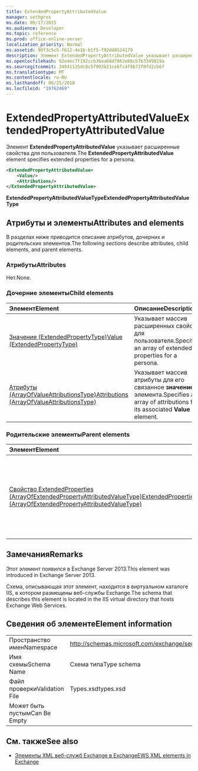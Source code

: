 ```yaml
---
title: ExtendedPropertyAttributedValue
manager: sethgros
ms.date: 09/17/2015
ms.audience: Developer
ms.topic: reference
ms.prod: office-online-server
localization_priority: Normal
ms.assetid: 90f3c5c5-f612-4e1b-b1f5-f92dd8524179
description: Элемент ExtendedPropertyAttributedValue указывает расширенные свойства для пользователя.
ms.openlocfilehash: 92e4ec7f192ccb36ea68d7862e66cb7b3349819a
ms.sourcegitcommit: 34041125dc8c5f993b21cebfc4f8b72f0fd2cb6f
ms.translationtype: MT
ms.contentlocale: ru-RU
ms.lasthandoff: 06/25/2018
ms.locfileid: "19762469"
---
```

# <a name="extendedpropertyattributedvalue"></a><span data-ttu-id="f341f-103">ExtendedPropertyAttributedValue</span><span class="sxs-lookup"><span data-stu-id="f341f-103">ExtendedPropertyAttributedValue</span></span>

<span data-ttu-id="f341f-104">Элемент **ExtendedPropertyAttributedValue** указывает расширенные свойства для пользователя.</span><span class="sxs-lookup"><span data-stu-id="f341f-104">The **ExtendedPropertyAttributedValue** element specifies extended properties for a persona.</span></span> 
  
```XML
<ExtendedPropertyAttributedValue>
    <Value/>
    <Attributions/>
</ExtendedPropertyAttributedValue>
```

 <span data-ttu-id="f341f-105">**ExtendedPropertyAttributedValueType**</span><span class="sxs-lookup"><span data-stu-id="f341f-105">**ExtendedPropertyAttributedValueType**</span></span>
## <a name="attributes-and-elements"></a><span data-ttu-id="f341f-106">Атрибуты и элементы</span><span class="sxs-lookup"><span data-stu-id="f341f-106">Attributes and elements</span></span>

<span data-ttu-id="f341f-107">В разделах ниже приводится описание атрибутов, дочерних и родительских элементов.</span><span class="sxs-lookup"><span data-stu-id="f341f-107">The following sections describe attributes, child elements, and parent elements.</span></span>
  
### <a name="attributes"></a><span data-ttu-id="f341f-108">Атрибуты</span><span class="sxs-lookup"><span data-stu-id="f341f-108">Attributes</span></span>

<span data-ttu-id="f341f-109">Нет.</span><span class="sxs-lookup"><span data-stu-id="f341f-109">None.</span></span>
  
### <a name="child-elements"></a><span data-ttu-id="f341f-110">Дочерние элементы</span><span class="sxs-lookup"><span data-stu-id="f341f-110">Child elements</span></span>

|<span data-ttu-id="f341f-111">**Элемент**</span><span class="sxs-lookup"><span data-stu-id="f341f-111">**Element**</span></span>|<span data-ttu-id="f341f-112">**Описание**</span><span class="sxs-lookup"><span data-stu-id="f341f-112">**Description**</span></span>|
|:-----|:-----|
|[<span data-ttu-id="f341f-113">Значение (ExtendedPropertyType)</span><span class="sxs-lookup"><span data-stu-id="f341f-113">Value (ExtendedPropertyType)</span></span>](value-extendedpropertytype.md) <br/> |<span data-ttu-id="f341f-114">Указывает массив расширенных свойств для пользователя.</span><span class="sxs-lookup"><span data-stu-id="f341f-114">Specifies an array of extended properties for a persona.</span></span>  <br/> |
|[<span data-ttu-id="f341f-115">Атрибуты (ArrayOfValueAttributionsType)</span><span class="sxs-lookup"><span data-stu-id="f341f-115">Attributions (ArrayOfValueAttributionsType)</span></span>](attributions-arrayofvalueattributionstype.md) <br/> |<span data-ttu-id="f341f-116">Указывает массив атрибуты для его связанное **значение** элемента.</span><span class="sxs-lookup"><span data-stu-id="f341f-116">Specifies an array of attributions for its associated **Value** element.</span></span>  <br/> |
   
### <a name="parent-elements"></a><span data-ttu-id="f341f-117">Родительские элементы</span><span class="sxs-lookup"><span data-stu-id="f341f-117">Parent elements</span></span>

|<span data-ttu-id="f341f-118">**Элемент**</span><span class="sxs-lookup"><span data-stu-id="f341f-118">**Element**</span></span>|<span data-ttu-id="f341f-119">**Описание**</span><span class="sxs-lookup"><span data-stu-id="f341f-119">**Description**</span></span>|
|:-----|:-----|
|[<span data-ttu-id="f341f-120">Свойство ExtendedProperties (ArrayOfExtendedPropertyAttributedValueType)</span><span class="sxs-lookup"><span data-stu-id="f341f-120">ExtendedProperties (ArrayOfExtendedPropertyAttributedValueType)</span></span>](extendedproperties-arrayofextendedpropertyattributedvaluetype.md) <br/> |<span data-ttu-id="f341f-121">Содержит расширенные свойства, используемые для операций единого хранилища контактов.</span><span class="sxs-lookup"><span data-stu-id="f341f-121">Contains the extended properties used for Unified Contact Store operations.</span></span>  <br/> |
   
## <a name="remarks"></a><span data-ttu-id="f341f-122">Замечания</span><span class="sxs-lookup"><span data-stu-id="f341f-122">Remarks</span></span>

<span data-ttu-id="f341f-123">Этот элемент появился в Exchange Server 2013.</span><span class="sxs-lookup"><span data-stu-id="f341f-123">This element was introduced in Exchange Server 2013.</span></span>
  
<span data-ttu-id="f341f-124">Схема, описывающая этот элемент, находится в виртуальном каталоге IIS, в котором размещены веб-службы Exchange.</span><span class="sxs-lookup"><span data-stu-id="f341f-124">The schema that describes this element is located in the IIS virtual directory that hosts Exchange Web Services.</span></span>
  
## <a name="element-information"></a><span data-ttu-id="f341f-125">Сведения об элементе</span><span class="sxs-lookup"><span data-stu-id="f341f-125">Element information</span></span>

|||
|:-----|:-----|
|<span data-ttu-id="f341f-126">Пространство имен</span><span class="sxs-lookup"><span data-stu-id="f341f-126">Namespace</span></span>  <br/> |http://schemas.microsoft.com/exchange/services/2006/types  <br/> |
|<span data-ttu-id="f341f-127">Имя схемы</span><span class="sxs-lookup"><span data-stu-id="f341f-127">Schema Name</span></span>  <br/> |<span data-ttu-id="f341f-128">Схема типа</span><span class="sxs-lookup"><span data-stu-id="f341f-128">Type schema</span></span>  <br/> |
|<span data-ttu-id="f341f-129">Файл проверки</span><span class="sxs-lookup"><span data-stu-id="f341f-129">Validation File</span></span>  <br/> |<span data-ttu-id="f341f-130">Types.xsd</span><span class="sxs-lookup"><span data-stu-id="f341f-130">types.xsd</span></span>  <br/> |
|<span data-ttu-id="f341f-131">Может быть пустым</span><span class="sxs-lookup"><span data-stu-id="f341f-131">Can Be Empty</span></span>  <br/> ||
   
## <a name="see-also"></a><span data-ttu-id="f341f-132">См. также</span><span class="sxs-lookup"><span data-stu-id="f341f-132">See also</span></span>



- [<span data-ttu-id="f341f-133">Элементы XML веб-служб Exchange в Exchange</span><span class="sxs-lookup"><span data-stu-id="f341f-133">EWS XML elements in Exchange</span></span>](ews-xml-elements-in-exchange.md)

